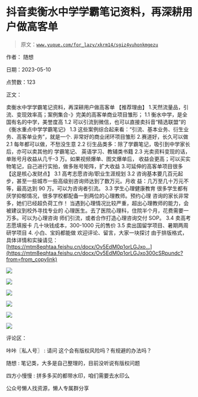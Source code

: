 # 抖音卖衡水中学学霸笔记资料，再深耕用户做高客单

> 原文：[`www.yuque.com/for_lazy/xkrm14/sgiz4yuhonkmgezu`](https://www.yuque.com/for_lazy/xkrm14/sgiz4yuhonkmgezu)



作者： 随想



日期：2023-05-10



点赞数：123

<ne-card data-card-name="hr" data-card-type="block" id="zHoOE" data-event-boundary="card">

正文：



卖衡水中学学霸笔记资料，再深耕用户做高客单 【推荐理由】 1.天然流量品，引流、变现效率高；案例集合-》完美的高客单商业项目雏形； 1.1 衡水中学，是全国有名的中学，美誉度高 1.2 可以引流到微信，也可以直接卖抖音“精选联盟”的《衡水重点中学学霸笔记》 1.3 这些案例综合起来看：“引流、基本业务、衍生业务、高客单业务”，就是一个. 非常好的商业闭环项目雏形 2.赛道好，长久可以做 2.1 每年都可以做，不愁没生意 2.2 衍生品类多：除了学霸笔记，吸引到中学家长后，亦可以卖其他的 学霸笔记、 英语学习、教辅类书籍 2.3 光卖资料变现的话，单账号月收益从几千-3 万。如果视频爆单、图文爆单后， 收益会更高；可以买实物笔记，自己进行实拍，做多账号矩阵，扩大收益 3.可延伸的高客单项目很多【这是核心发财点】 3.1 高考志愿咨询/职业生涯规划 3.2 咨询基本要几百元起步，甚至一些城市一些高级别咨询师达到了数万元。月收 益：几万至几十万元不等，最高达到 90 万。可以为咨询者引流。 3.3 学生心理健康教育 很多学生都有厌学抑郁情况，很多学校都配备一到两位的心理教师。预约心理 咨询的家长非常多，她们已经超负荷工作！ 当遇到心理情况比较严重，超出心理教师的能力，会被建议到校外寻找专业的 心理医生。去了医院心理科，住院半个月，花费需要一万多。可以为心理咨询 师们引流，或者合作打造心理咨询交付 SOP。 3.4 卖高考志愿填报卡 几十块钱成本，300-1000 元的售价 3.5 卖出国留学项目、暑期两周研学项目 4\. 小白、宝妈都能做 欢迎评论、留言，大家一块探讨 由于排版格式，具体详情和实操请见： [https://mtm8eqhtaa.feishu.cn/docx/Ov5EdM0p1orLGJxo...](https://mtm8eqhtaa.feishu.cn/docx/Ov5EdM0p1orLGJxo300cSRpundc?from=from_copylink)



<ne-card data-card-name="image" data-card-type="inline" id="PfwuE" data-event-boundary="card">![](img/adff19fa088f8a065e10f53e982e793e.png)</ne-card>



<ne-card data-card-name="image" data-card-type="inline" id="A6dpw" data-event-boundary="card">![](img/47106c1e69aa25de36ccdee502d0cdb2.png)</ne-card>



<ne-card data-card-name="image" data-card-type="inline" id="Lw1Ba" data-event-boundary="card">![](img/e85dfd0c0df226ced03f96f89830d732.png)</ne-card>



<ne-card data-card-name="image" data-card-type="inline" id="mUNa1" data-event-boundary="card">![](img/b6b38250eb81dffab0c8221891e226e4.png)</ne-card>



<ne-card data-card-name="image" data-card-type="inline" id="T5IDk" data-event-boundary="card">![](img/228d03a91ae5ac6638befa5619c29f2c.png)</ne-card>



<ne-card data-card-name="image" data-card-type="inline" id="gxwUL" data-event-boundary="card">![](img/1fa82c6c0dc461f19e22af599a0c60d3.png)</ne-card>

<ne-card data-card-name="hr" data-card-type="block" id="e1aI4" data-event-boundary="card">

评论区：



咔咔〖私人号〗 : 请问 这个会有版权风险吗？有规避的办法吗？



随想 : 笔记类，大多是自己整理的，目前没听说有版权问题



四方小慢慢 : 拼多多买的都带水印，咱们需要去水印么

<ne-card data-card-name="hr" data-card-type="block" id="q5CxR" data-event-boundary="card">

公众号懒人找资源，懒人专属群分享

</ne-card></ne-card></ne-card>